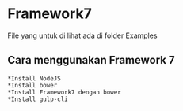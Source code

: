 Framework7
==========

File yang untuk di lihat ada di folder Examples

## Cara menggunakan Framework 7

	*Install NodeJS
	*Install bower
	*Install Framework7 dengan bower
	*Install gulp-cli